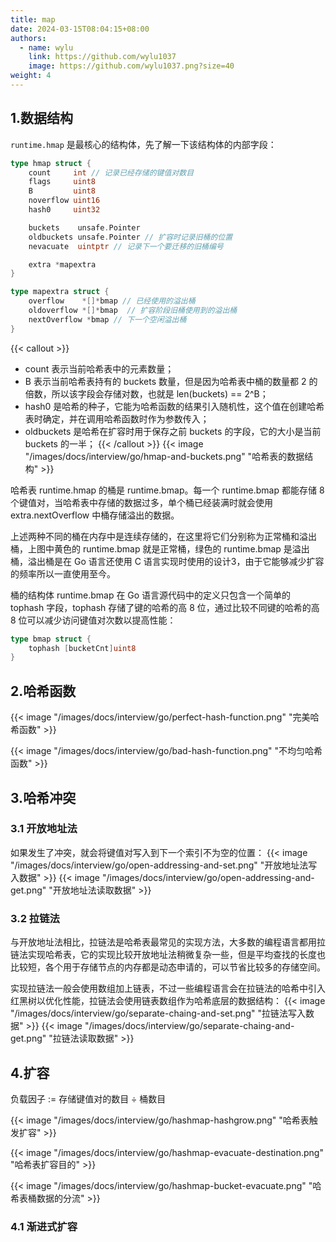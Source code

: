 ```yaml
---
title: map
date: 2024-03-15T08:04:15+08:00
authors:
  - name: wylu
    link: https://github.com/wylu1037
    image: https://github.com/wylu1037.png?size=40
weight: 4
---
```

## 1.数据结构
`runtime.hmap` 是最核心的结构体，先了解一下该结构体的内部字段：
```go {hl_lines=[9]}
type hmap struct {
	count     int // 记录已经存储的键值对数目
	flags     uint8
	B         uint8
	noverflow uint16
	hash0     uint32

	buckets    unsafe.Pointer
	oldbuckets unsafe.Pointer // 扩容时记录旧桶的位置
	nevacuate  uintptr // 记录下一个要迁移的旧桶编号

	extra *mapextra
}

type mapextra struct {
	overflow    *[]*bmap // 已经使用的溢出桶
	oldoverflow *[]*bmap  // 扩容阶段旧桶使用到的溢出桶
	nextOverflow *bmap // 下一个空闲溢出桶
}
```
{{< callout >}}
+ count 表示当前哈希表中的元素数量；
+ B 表示当前哈希表持有的 buckets 数量，但是因为哈希表中桶的数量都 2 的倍数，所以该字段会存储对数，也就是 len(buckets) == 2^B；
+ hash0 是哈希的种子，它能为哈希函数的结果引入随机性，这个值在创建哈希表时确定，并在调用哈希函数时作为参数传入；
+ oldbuckets 是哈希在扩容时用于保存之前 buckets 的字段，它的大小是当前 buckets 的一半；
{{< /callout >}}
{{< image "/images/docs/interview/go/hmap-and-buckets.png" "哈希表的数据结构" >}}

哈希表 runtime.hmap 的桶是 runtime.bmap。每一个 runtime.bmap 都能存储 8 个键值对，当哈希表中存储的数据过多，单个桶已经装满时就会使用 extra.nextOverflow 中桶存储溢出的数据。

上述两种不同的桶在内存中是连续存储的，在这里将它们分别称为正常桶和溢出桶，上图中黄色的 runtime.bmap 就是正常桶，绿色的 runtime.bmap 是溢出桶，溢出桶是在 Go 语言还使用 C 语言实现时使用的设计3，由于它能够减少扩容的频率所以一直使用至今。

桶的结构体 runtime.bmap 在 Go 语言源代码中的定义只包含一个简单的 tophash 字段，tophash 存储了键的哈希的高 8 位，通过比较不同键的哈希的高 8 位可以减少访问键值对次数以提高性能：
```go
type bmap struct {
	tophash [bucketCnt]uint8
}
```
## 2.哈希函数
{{< image "/images/docs/interview/go/perfect-hash-function.png" "完美哈希函数" >}}

{{< image "/images/docs/interview/go/bad-hash-function.png" "不均匀哈希函数" >}}


## 3.哈希冲突
### 3.1 开放地址法
如果发生了冲突，就会将键值对写入到下一个索引不为空的位置：
{{< image "/images/docs/interview/go/open-addressing-and-set.png" "开放地址法写入数据" >}}
{{< image "/images/docs/interview/go/open-addressing-and-get.png" "开放地址法读取数据" >}}

### 3.2 拉链法
与开放地址法相比，拉链法是哈希表最常见的实现方法，大多数的编程语言都用拉链法实现哈希表，它的实现比较开放地址法稍微复杂一些，但是平均查找的长度也比较短，各个用于存储节点的内存都是动态申请的，可以节省比较多的存储空间。

实现拉链法一般会使用数组加上链表，不过一些编程语言会在拉链法的哈希中引入红黑树以优化性能，拉链法会使用链表数组作为哈希底层的数据结构：
{{< image "/images/docs/interview/go/separate-chaing-and-set.png" "拉链法写入数据" >}}
{{< image "/images/docs/interview/go/separate-chaing-and-get.png" "拉链法读取数据" >}}

## 4.扩容
负载因子 := 存储键值对的数目 ÷ 桶数目


{{< image "/images/docs/interview/go/hashmap-hashgrow.png" "哈希表触发扩容" >}}


{{< image "/images/docs/interview/go/hashmap-evacuate-destination.png" "哈希表扩容目的" >}}


{{< image "/images/docs/interview/go/hashmap-bucket-evacuate.png" "哈希表桶数据的分流" >}}

### 4.1 渐进式扩容
